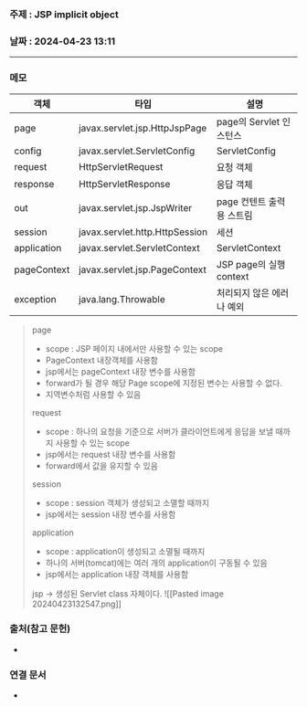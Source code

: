 ### 주제 : JSP implicit object

### 날짜 : 2024-04-23 13:11
----
### 메모
| 객체          | 타입                             | 설명                   |
| ----------- | ------------------------------ | -------------------- |
| page        | javax.servlet.jsp.HttpJspPage  | page의 Servlet 인스턴스   |
| config      | javax.servlet.ServletConfig    | ServletConfig        |
| request     | HttpServletRequest             | 요청 객체                |
| response    | HttpServletResponse            | 응답 객체                |
| out         | javax.servlet.jsp.JspWriter    | page 컨텐트 출력용 스트림     |
| session     | javax.servlet.http.HttpSession | 세션                   |
| application | javax.servlet.ServletContext   | ServletContext       |
| pageContext | javax.servlet.jsp.PageContext  | JSP page의 실행 context |
| exception   | java.lang.Throwable            | 처리되지 않은 에러나 예외       |
> page
> 	- scope : JSP 페이지 내에서만 사용할 수 있는 scope
> 	- PageContext 내장객체를 사용함
> 	- jsp에서는 pageContext 내장 변수를 사용함
> 	- forward가 될 경우 해당 Page scope에 지정된 변수는 사용할 수 없다.
> 	- 지역변수처럼 사용할 수 있음
> 
> request
> 	- scope : 하나의 요청을 기준으로 서버가 클라이언트에게 응답을 보낼 때까지 사용할 수 있는 scope 
> 	- jsp에서는 request 내장 변수를 사용함
> 	- forward에서 값을 유지할 수 있음
> 
> session
> 	- scope : session 객체가 생성되고 소멸할 때까지
> 	- jsp에서는 session 내장 변수를 사용함
> 
> application
> 	- scope : application이 생성되고 소멸될 때까지
> 	- 하나의 서버(tomcat)에는 여러 개의 application이 구동될 수 있음
> 	- jsp에서는 application 내장 객체를 사용함
> 
> jsp -> 생성된 Servlet class 자체이다.
> 	![[Pasted image 20240423132547.png]]


### 출처(참고 문헌)
-

### 연결 문서
-
